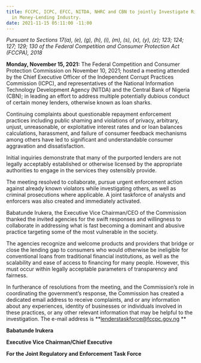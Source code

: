 ```yaml
---
title: FCCPC, ICPC, EFCC, NITDA, NHRC and CBN to jointly Investigate Rights Violations
  in Money-Lending Industry.
date: 2021-11-15 05:11:00 -11:00
---
```


*Pursuant to Sections 17(a), (e), (g), (h), (i), (m), (s), (x), (y), (z); 123; 124; 127; 129; 130 of the Federal Competition and Consumer Protection Act (FCCPA), 2018*


**Monday, November 15, 2021:**  The Federal Competition and Consumer Protection Commission on November 10, 2021; hosted a meeting attended by the Chief Executive Officer of the Independent Corrupt Practices Commission (ICPC), and representatives of the National Information Technology Development Agency (NITDA) and the Central Bank of Nigeria (CBN); in leading an effort to address multiple potentially dubious conduct of certain money lenders, otherwise known as loan sharks.


 

Continuing complaints about questionable repayment enforcement practices including public shaming and violations of privacy, arbitrary, unjust, unreasonable, or exploitative interest rates and or loan balances calculations, harassment, and failure of consumer feedback mechanisms among others have led to significant and understandable consumer aggravation and dissatisfaction.


 

Initial inquiries demonstrate that many of the purported lenders are not legally acceptably established or otherwise licensed by the appropriate authorities to engage in the services they ostensibly provide.

 


The meeting resolved to collaborate, pursue urgent enforcement action against already known violators while investigating others, as well as criminal prosecutions where applicable. A joint taskforce of analysts and enforcers was also created and immediately activated.

 


Babatunde Irukera, the Executive Vice Chairman/CEO of the Commission thanked the invited agencies for the swift responses and willingness to collaborate in addressing what is fast becoming a dominant and abusive practice targeting some of the most vulnerable in the society.


 

The agencies recognize and welcome products and providers that bridge or close the lending gap to consumers who would otherwise be ineligible for conventional loans from traditional financial institutions, as well as the scalability and ease of access to financing for many people. However, this must occur within legally acceptable parameters of transparency and fairness.


 

In furtherance of resolutions from the meeting, and the Commission’s role in coordinating the government’s response, the Commission has created a dedicated email address to receive complaints, and or any information about any experiences, identity of businesses or individuals involved in these practices, or any other relevant information that may be helpful to the investigation. The e-mail address is **lenderstaskforce@fccpc.gov.ng  **

 



 
**Babatunde Irukera**


**Executive Vice Chairman/Chief Executive**

**For the Joint Regulatory and Enforcement Task Force**
